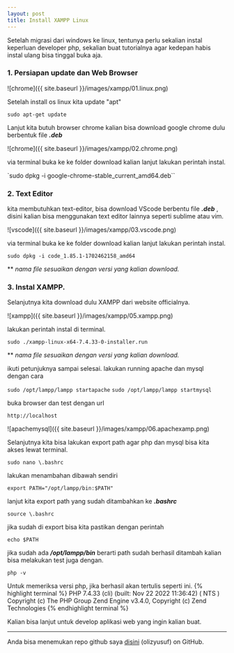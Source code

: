 ```yaml
---
layout: post
title: Install XAMPP Linux
---
```


Setelah migrasi dari windows ke linux, tentunya perlu sekalian
instal keperluan developer php, sekalian buat tutorialnya agar kedepan habis instal ulang bisa tinggal buka aja.

### 1. Persiapan update dan Web Browser

![chrome]({{ site.baseurl }}/images/xampp/01.linux.png)

Setelah install os linux kita update "apt"

`sudo apt-get update`

Lanjut kita butuh browser chrome kalian bisa download google chrome dulu berbentuk file **_.deb_**

![chrome]({{ site.baseurl }}/images/xampp/02.chrome.png)

via terminal buka ke ke folder download kalian lanjut lakukan perintah instal.

`sudo dpkg -i google-chrome-stable_current_amd64.deb``

### 2. Text Editor

kita membutuhkan text-editor, bisa download VScode berbentu file **_.deb_** , disini kalian bisa menggunakan text editor lainnya seperti sublime atau vim.

![vscode]({{ site.baseurl }}/images/xampp/03.vscode.png)

via terminal buka ke ke folder download kalian lanjut lakukan perintah instal.

`sudo dpkg -i code_1.85.1-1702462158_amd64`

\*\* _nama file sesuaikan dengan versi yang kalian download._

### 3. Instal XAMPP.

Selanjutnya kita download dulu XAMPP dari website officialnya.

![xampp]({{ site.baseurl }}/images/xampp/05.xampp.png)

lakukan perintah instal di terminal.

`sudo ./xampp-linux-x64-7.4.33-0-installer.run`

\*\* _nama file sesuaikan dengan versi yang kalian download._

ikuti petunjuknya sampai selesai.
lakukan running apache dan mysql dengan cara

`sudo /opt/lampp/lampp startapache`
`sudo /opt/lampp/lampp startmysql`

buka browser dan test dengan url

`http://localhost`

![apachemysql]({{ site.baseurl }}/images/xampp/06.apachexamp.png)

Selanjutnya kita bisa lakukan export path agar php dan mysql bisa kita akses lewat terminal.

`sudo nano \.bashrc`

lakukan menambahan dibawah sendiri

`export PATH="/opt/lampp/bin:$PATH"`

lanjut kita export path yang sudah ditambahkan ke **_.bashrc_**

`source \.bashrc`

jika sudah di export bisa kita pastikan dengan perintah

`echo $PATH`

jika sudah ada **_/opt/lampp/bin_** berarti path sudah berhasil ditambah kalian bisa melakukan test juga dengan.

`php -v`

Untuk memeriksa versi php, jika berhasil akan tertulis seperti ini.
{% highlight terminal %}
PHP 7.4.33 (cli) (built: Nov 22 2022 11:36:42) ( NTS )
Copyright (c) The PHP Group
Zend Engine v3.4.0, Copyright (c) Zend Technologies
{% endhighlight terminal %}

Kalian bisa lanjut untuk develop aplikasi web yang ingin kalian buat.

---

Anda bisa menemukan repo github saya [disini](https://github.com/olizyusuf) (olizyusuf) on GitHub.
